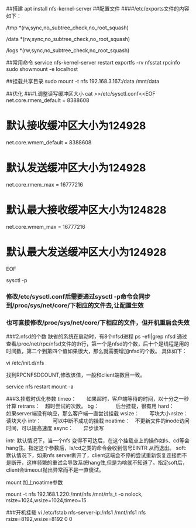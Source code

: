 ##搭建
apt install nfs-kernel-server
##配置文件
####/etc/exports文件的内容如下：

/tmp *(rw,sync,no_subtree_check,no_root_squash)

/data *(rw,sync,no_subtree_check,no_root_squash)

/logs *(rw,sync,no_subtree_check,no_root_squash)

##常用命令
service nfs-kernel-server restart
exportfs -rv
nfsstat
rpcinfo
sudo showmount -e localhost

##挂载共享目录
sudo mount -t nfs 192.168.3.167:/data /mnt/data

##优化
###1.调整读写缓冲区大小
  cat >>/etc/sysctl.conf<<EOF
  net.core.rmem_default = 8388608
  # 默认接收缓冲区大小为124928
  net.core.wmem_default = 8388608
  # 默认发送缓冲区大小为124928
  net.core.rmem_max = 16777216
  # 默认最大接收缓冲区大小为124828
  net.core.wmem_max = 16777216
  # 默认最大发送缓冲区大小为124928
  EOF

  sysctl -p

### 修改/etc/sysctl.conf后需要通过sysctl -p命令会同步到/proc/sys/net/core/下相应的文件去,让配置生效
### 也可直接修改/proc/sys/net/core/下相应的文件，但开机重启会失效

###2.nfsd的个数
缺省的系统在启动时，有8个nfsd进程
ps -efl|grep nfsd
通过查看/proc/net/rpc/nfsd文件的th行，第一个是nfsd的个数，后十个是线程是用的时间数，第二个到第四个值如果很大，那么就需要增加nfsd的个数。
具体如下：

vi /etc/init.d/nfs

找到RPCNFSDCOUNT,修改该值，一般和client端数目一致。

service nfs restart
mount -a


###3.挂载时优化参数
timeo：　　如果超时，客户端等待的时间，以十分之一秒计算
retrans：　超时尝试的次数。
bg：　　　 后台挂载，很有用
hard：　　 如果server端没有响应，那么客户端一直尝试挂载
wsize：　　写块大小
rsize：　　读块大小
intr：　　 可以中断不成功的挂载
noatime：　不更新文件的inode访问时间，可以提高速度
async：　　异步读写

intr: 默认情况下，当一个nfs 变得不可达后，在这个挂载点上的操作如ls、cd等会hang住。指定这个参数后，ls/cd之类的命令会收到信号EINTR 从而退出。
soft: 默认情况下，如果nfs server断开了，client这端会不停的尝试重新恢复连接而不是断开，这样频繁的重试会导致系统hang住,但是为啥就不知道了。指定soft后，client会timeout抛出异常而不是一直傻试。

mount 加上noatime参数

mount -t nfs 192.168.1.220:/mnt/nfs /mnt/nfs_t -o nolock, rsize=1024,wsize=1024,timeo=15


###开机挂载
vi /etc/fstab 
nfs-server-ip:/nfs1 /mnt/nfs1 nfs rsize=8192,wsize=8192 0 0 

